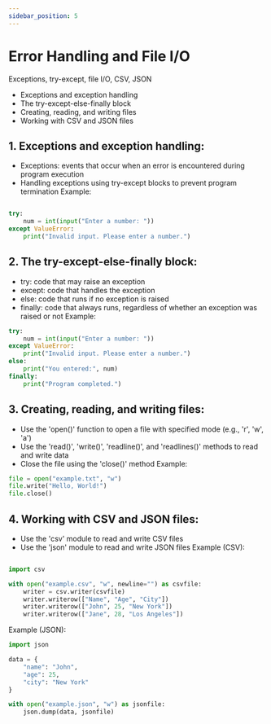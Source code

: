 ```yaml
---
sidebar_position: 5
---
```


# Error Handling and File I/O

Exceptions, try-except, file I/O, CSV, JSON

- Exceptions and exception handling
- The try-except-else-finally block
- Creating, reading, and writing files
- Working with CSV and JSON files

## 1. Exceptions and exception handling:

- Exceptions: events that occur when an error is encountered during program execution
- Handling exceptions using try-except blocks to prevent program termination
  Example:

```python

try:
    num = int(input("Enter a number: "))
except ValueError:
    print("Invalid input. Please enter a number.")
```

## 2. The try-except-else-finally block:

- try: code that may raise an exception
- except: code that handles the exception
- else: code that runs if no exception is raised
- finally: code that always runs, regardless of whether an exception was raised or not
  Example:

```python
try:
    num = int(input("Enter a number: "))
except ValueError:
    print("Invalid input. Please enter a number.")
else:
    print("You entered:", num)
finally:
    print("Program completed.")
```

## 3. Creating, reading, and writing files:

- Use the 'open()' function to open a file with specified mode (e.g., 'r', 'w', 'a')
- Use the 'read()', 'write()', 'readline()', and 'readlines()' methods to read and write data
- Close the file using the 'close()' method
  Example:

```python
file = open("example.txt", "w")
file.write("Hello, World!")
file.close()
```

## 4. Working with CSV and JSON files:

- Use the 'csv' module to read and write CSV files
- Use the 'json' module to read and write JSON files
  Example (CSV):

```python

import csv

with open("example.csv", "w", newline="") as csvfile:
    writer = csv.writer(csvfile)
    writer.writerow(["Name", "Age", "City"])
    writer.writerow(["John", 25, "New York"])
    writer.writerow(["Jane", 28, "Los Angeles"])
```

Example (JSON):

```python
import json

data = {
    "name": "John",
    "age": 25,
    "city": "New York"
}

with open("example.json", "w") as jsonfile:
    json.dump(data, jsonfile)
```
